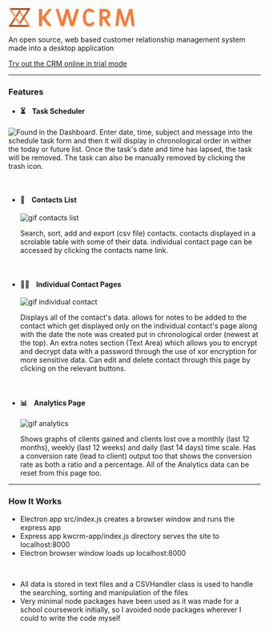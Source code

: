 <img width=50% src="https://github.com/kieranmakes/KWCRM/blob/crm-desktop-app/kwcrm-app/public/assets/word%20logo%20with%20abstract%20on%20side%20orange.png" alt='KWCRM'/>

<br>

An open source, web based customer relationship management system made into a desktop application

[Try out the CRM online in trial mode](https://kwcrm.herokuapp.com/)

<hr>

### Features

* #### ⏳ &nbsp;&nbsp; Task Scheduler

 <!--- ![gif task schedular](https://media.giphy.com/media/38UQZDj7URgZYAjS3t/giphy.gif) -->

  <img align="left" src="https://media.giphy.com/media/38UQZDj7URgZYAjS3t/giphy.gif">
  <p>
   Found in the Dashboard. Enter date, time, subject and message into the schedule task form and then it will display in chronological order in wither the today or future list.
    Once the task's date and time has lapsed, the task will be removed. The task can also be manually removed by clicking the trash icon.   
  </p>
  

 
<br>

* #### 📁 &nbsp;&nbsp; Contacts List

  ![gif contacts list](https://media.giphy.com/media/zWDF26WkikllHPgJNc/giphy.gif)

    Search, sort, add and export (csv file) contacts. contacts displayed in a scrolable table with some of their data. individual contact page can be accessed by clicking the contacts name link.
  
<br>  
  
* #### 🙋🏽‍ &nbsp;&nbsp; Individual Contact Pages

  ![gif individual contact](https://media.giphy.com/media/8YWZoZXVFScOYYlOR7/giphy.gif)

    Displays all of the contact's data. allows for notes to be added to the contact which get displayed only on the individual contact's page along with the date the note was created put in chronological order (newest at the top).
    An extra notes section (Text Area) which allows you to encrypt and decrypt data with a password through the use of xor encryption for more sensitive data.
    Can edit and delete contact through this page by clicking on the relevant buttons.
  
<br>  
  
* #### 📊 &nbsp;&nbsp; Analytics Page

  ![gif analytics](https://media.giphy.com/media/BDQtWZzi6KknoGjTSf/giphy.gif)

    Shows graphs of clients gained and clients lost ove a monthly (last 12 months), weekly (last 12 weeks) and daily (last 14 days) time scale.
    Has a conversion rate (lead to client) output too that shows the conversion rate as both a ratio and a percentage.
    All of the Analytics data can be reset from this page too.


<hr> 

### How It Works

* Electron app src/index.js creates a browser window and runs the express app
* Express app kwcrm-app/index.js directory serves the site to localhost:8000
* Electron browser window loads up localhost:8000

<br>

* All data is stored in text files and a CSVHandler class is used to handle the searching, sorting and manipulation of the files
* Very minimal node packages have been used as it was made for a school coursework initially, so I avoided node packages wherever I could to write the code myself
